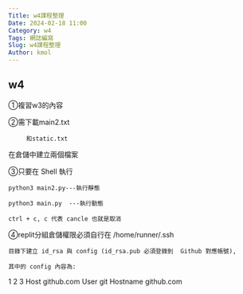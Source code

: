 ```yaml
---
Title: w4課程整理
Date: 2024-02-18 11:00
Category: w4
Tags: 網誌編寫
Slug: w4課程整理
Author: kmol
---
```

## w4
 ①複習w3的內容

 ②需下載main2.txt

         和static.txt

 在倉儲中建立兩個檔案

 ③只要在 Shell 執行

    python3 main2.py---執行靜態

    python3 main.py  ---執行動態

    ctrl + c, c 代表 cancle 也就是取消

 ④replit分組倉儲權限必須自行在 /home/runner/.ssh

    目錄下建立 id_rsa 與 config (id_rsa.pub 必須登錄到  Github 對應帳號),

    其中的 config 內容為:

1
2
3
Host github.com
User git
Hostname github.com
